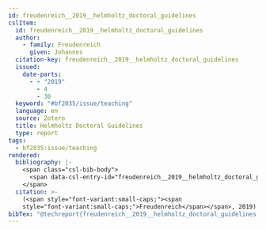 ```yaml
---
id: freudenreich__2019__helmholtz_doctoral_guidelines
cslItem:
  id: freudenreich__2019__helmholtz_doctoral_guidelines
  author:
    - family: Freudenreich
      given: Johannes
  citation-key: freudenreich__2019__helmholtz_doctoral_guidelines
  issued:
    date-parts:
      - - "2019"
        - 4
        - 30
  keyword: "#bf2035/issue/teaching"
  language: en
  source: Zotero
  title: Helmholtz Doctoral Guidelines
  type: report
tags:
  - bf2035:issue/teaching
rendered:
  bibliography: |-
    <span class="csl-bib-body">
      <span data-csl-entry-id="freudenreich__2019__helmholtz_doctoral_guidelines" class="csl-entry"><span class='author-bib'>Freudenreich</span>. <span class='date-bib'>(2019)</span>. <span class='title'><i><b><span style="font-style:normal;">Helmholtz Doctoral Guidelines</span></b></i></span>.</span>
    </span>
  citation: >-
    (<span style="font-variant:small-caps;"><span
    style="font-variant:small-caps;">Freudenreich</span></span>, 2019)
bibTex: "@techreport{freudenreich__2019__helmholtz_doctoral_guidelines,\n\tauthor = {Freudenreich, Johannes},\n\tyear = {2019},\n\tmonth = {apr 30},\n\ttitle = {Helmholtz {Doctoral} {Guidelines}},\n}\n\n"
---
```

